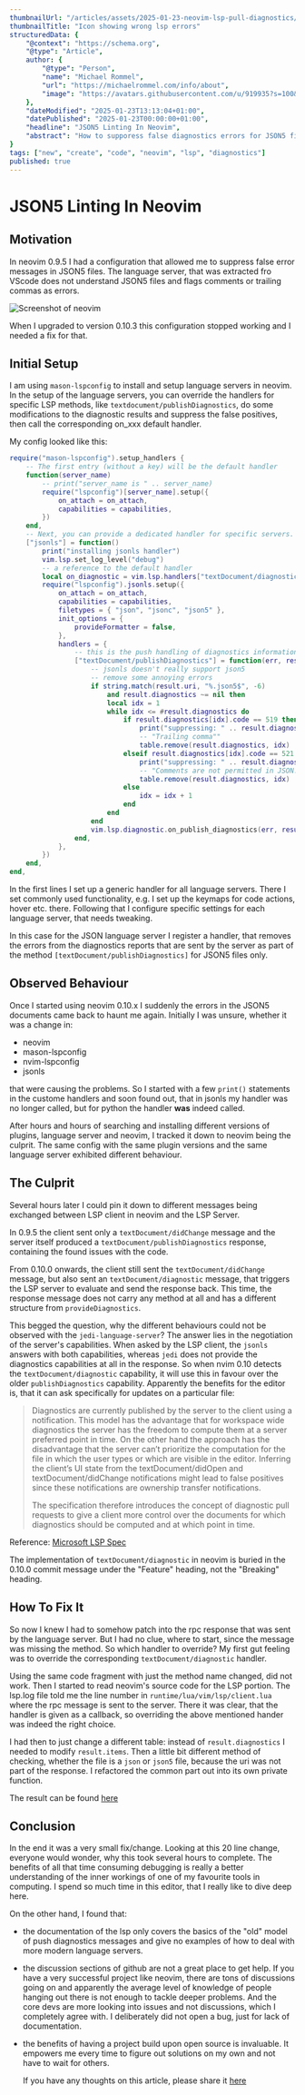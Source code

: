```yaml
---
thumbnailUrl: "/articles/assets/2025-01-23-neovim-lsp-pull-diagnostics/thumbnail.png"
thumbnailTitle: "Icon showing wrong lsp errors"
structuredData: {
    "@context": "https://schema.org",
    "@type": "Article",
    author: {
        "@type": "Person",
        "name": "Michael Rommel",
        "url": "https://michaelrommel.com/info/about",
        "image": "https://avatars.githubusercontent.com/u/919935?s=100&v=4"
    },
    "dateModified": "2025-01-23T13:13:04+01:00",
    "datePublished": "2025-01-23T00:00:00+01:00",
    "headline": "JSON5 Linting In Neovim",
    "abstract": "How to supporess false diagnostics errors for JSON5 files with neovim's language servers."
}
tags: ["new", "create", "code", "neovim", "lsp", "diagnostics"]
published: true
---
```


# JSON5 Linting In Neovim

## Motivation

In neovim 0.9.5 I had a configuration that allowed me to suppress false error messages
in JSON5 files. The language server, that was extracted fro VScode does not understand
JSON5 files and flags comments or trailing commas as errors.

![Screenshot of neovim](/articles/assets/2025-01-23-neovim-lsp-pull-diagnostics/thumbnail.png)

When I upgraded to version 0.10.3 this configuration stopped working and I needed a fix
for that. 

## Initial Setup

I am using `mason-lspconfig` to install and setup language servers in neovim. In the setup
of the language servers, you can override the handlers for specific LSP methods, like
`textdocument/publishDiagnostics`, do some modifications to the diagnostic results and
suppress the false positives, then call the corresponding on_xxx default handler.

My config looked like this:

```lua
require("mason-lspconfig").setup_handlers {
    -- The first entry (without a key) will be the default handler
    function(server_name)
        -- print("server_name is " .. server_name)
        require("lspconfig")[server_name].setup({
            on_attach = on_attach,
            capabilities = capabilities,
        })
    end,
    -- Next, you can provide a dedicated handler for specific servers.
    ["jsonls"] = function()
        print("installing jsonls handler")
        vim.lsp.set_log_level("debug")
        -- a reference to the default handler
        local on_diagnostic = vim.lsp.handlers["textDocument/diagnostic"]
        require("lspconfig").jsonls.setup({
            on_attach = on_attach,
            capabilities = capabilities,
            filetypes = { "json", "jsonc", "json5" },
            init_options = {
                provideFormatter = false,
            },
            handlers = {
                -- this is the push handling of diagnostics information
                ["textDocument/publishDiagnostics"] = function(err, result, ctx, config) -- [!code highlight]
                    -- jsonls doesn't really support json5
                    -- remove some annoying errors
                    if string.match(result.uri, "%.json5$", -6) 
                        and result.diagnostics ~= nil then
                        local idx = 1
                        while idx <= #result.diagnostics do
                            if result.diagnostics[idx].code == 519 then
                                print("suppressing: " .. result.diagnostics[idx].code)
                                -- "Trailing comma""
                                table.remove(result.diagnostics, idx)
                            elseif result.diagnostics[idx].code == 521 then
                                print("suppressing: " .. result.diagnostics[idx].code)
                                -- "Comments are not permitted in JSON."
                                table.remove(result.diagnostics, idx)
                            else
                                idx = idx + 1
                            end
                        end
                    end
                    vim.lsp.diagnostic.on_publish_diagnostics(err, result, ctx, config)
                end,
            },
        })
    end,
end,

```

In the first lines I set up a generic handler for all language servers. There I set
commonly used functionality, e.g. I set up the keymaps for code actions, hover etc. there.
Following that I configure specific settings for each language server, that needs
tweaking.

In this case for the JSON language server I register a handler, that removes the errors
from the diagnostics reports that are sent by the server as part of the method
`[textDocument/publishDiagnostics]` for JSON5 files only.


## Observed Behaviour

Once I started using neovim 0.10.x I suddenly the errors in the JSON5 documents came back
to haunt me again. Initially I was unsure, whether it was a change in:

- neovim
- mason-lspconfig
- nvim-lspconfig
- jsonls

that were causing the problems. So I started with a few `print()` statements in the
custome handlers and soon found out, that in jsonls my handler was no longer called, 
but for python the handler **was** indeed called.

After hours and hours of searching and installing different versions of plugins, language
server and neovim, I tracked it down to neovim being the culprit. The same config with the
same plugin versions and the same language server exhibited different behaviour.


## The Culprit

Several hours later I could pin it down to different messages being exchanged between LSP
client in neovim and the LSP Server.

In 0.9.5 the client sent only a `textDocument/didChange` message and the server itself
produced a `textDocument/publishDiagnostics` response, containing the found issues with
the code.

From 0.10.0 onwards, the client still sent the `textDocument/didChange` message, but also
sent an `textDocument/diagnostic` message, that triggers the LSP server to evaluate and
send the response back. This time, the response message does not carry any method at all
and has a different structure from `provideDiagnostics`.

This begged the question, why the different behaviours could not be observed with the
`jedi-language-server`? The answer lies in the negotiation of the server's capabilities.
When asked by the LSP client, the `jsonls` answers with both capabilities, whereas `jedi`
does not provide the diagnostics capabilities at all in the response. So when nvim 0.10
detects the `textDocument/diagnostic` capability, it will use this in favour over the
older `publishDiagnostics` capability. Apparently the benefits for the editor is, that it
can ask specifically for updates on a particular file:

> Diagnostics are currently published by the server to the client using a notification.
> This model has the advantage that for workspace wide diagnostics the server has the
> freedom to compute them at a server preferred point in time. On the other hand the
> approach has the disadvantage that the server can’t prioritize the computation for the
> file in which the user types or which are visible in the editor. Inferring the client’s
> UI state from the textDocument/didOpen and textDocument/didChange notifications might
> lead to false positives since these notifications are ownership transfer notifications.
>
> The specification therefore introduces the concept of diagnostic pull requests to give a
> client more control over the documents for which diagnostics should be computed and at
> which point in time.

Reference: [Microsoft LSP Spec](https://microsoft.github.io/language-server-protocol/specifications/lsp/3.17/specification/#textDocument_pullDiagnostics)

The implementation of `textDocument/diagnostic` in neovim is buried in the 0.10.0 
commit message under the "Feature" heading, not the "Breaking" heading.


## How To Fix It

So now I knew I had to somehow patch into the rpc response that was sent by the language
server. But I had no clue, where to start, since the message was missing the method. So
which handler to override? My first gut feeling was to override the corresponding
`textDocument/diagnostic` handler.

Using the same code fragment with just the method name changed, did not work. Then I
started to read neovim's source code for the LSP portion. The lsp.log file told me the
line number in `runtime/lua/vim/lsp/client.lua` where the rpc message is sent to the
server. There it was clear, that the handler is given as a callback, so overriding the
above mentioned hander was indeed the right choice.

I had then to just change a different table: instead of `result.diagnostics` I needed to
modify `result.items`. Then a little bit different method of checking, whether the file is
a `json` or `json5` file, because the uri was not part of the response. I refactored the
common part out into its own private function.

The result can be found [here](https://github.com/michaelrommel/castle-neovim/blob/dbbac16/dirs/.config/miro/lua/plugins/mason-lspconfig.lua#L81)

## Conclusion

In the end it was a very small fix/change. Looking at this 20 line change, everyone would
wonder, why this took several hours to complete. The benefits of all that time consuming
debugging is really a better understanding of the inner workings of one of my favourite
tools in computing. I spend so much time in this editor, that I really like to dive deep
here.

On the other hand, I found that:

- the documentation of the lsp only covers the basics of the "old" model of push
  diagnostics messages and give no examples of how to deal with more modern language
  servers.
- the discussion sections of github are not a great place to get help. If you have a very
  successful project like neovim, there are tons of discussions going on and apparently
  the average level of knowledge of people hanging out there is not enough to tackle
  deeper problems. And the core devs are more looking into issues and not discussions,
  which I completely agree with. I deliberately did not open a bug, just for lack of
  documentation.
- the benefits of having a project build upon open source is invaluable. It empowers me
  every time to figure out solutions on my own and not have to wait for others.

  If you have any thoughts on this article, please share it [here](https://github.com/michaelrommel/articles/discussions/2)

